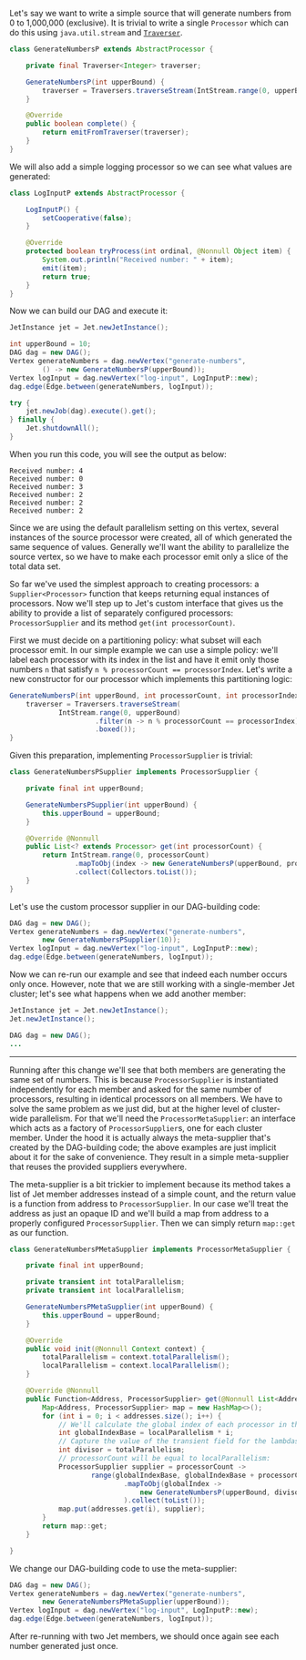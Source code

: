 Let's say we want to write a simple source that will generate numbers from
0 to 1,000,000 (exclusive). It is trivial to write a single `Processor`
which can do this using `java.util.stream` and [`Traverser`](/04_Understanding_Jet_Architecture_and_API/05_Convenience_API_to_Implement_a_Processor/01_Traverser.md).

```java
class GenerateNumbersP extends AbstractProcessor {

    private final Traverser<Integer> traverser;

    GenerateNumbersP(int upperBound) {
        traverser = Traversers.traverseStream(IntStream.range(0, upperBound).boxed());
    }

    @Override
    public boolean complete() {
        return emitFromTraverser(traverser);
    }
}
```

We will also add a simple logging processor so we can see what values
are generated:

```java
class LogInputP extends AbstractProcessor {

    LogInputP() {
        setCooperative(false);
    }

    @Override
    protected boolean tryProcess(int ordinal, @Nonnull Object item) {
        System.out.println("Received number: " + item);
        emit(item);
        return true;
    }
}
```

Now we can build our DAG and execute it:

```java
JetInstance jet = Jet.newJetInstance();

int upperBound = 10;
DAG dag = new DAG();
Vertex generateNumbers = dag.newVertex("generate-numbers",
        () -> new GenerateNumbersP(upperBound));
Vertex logInput = dag.newVertex("log-input", LogInputP::new);
dag.edge(Edge.between(generateNumbers, logInput));

try {
    jet.newJob(dag).execute().get();
} finally {
    Jet.shutdownAll();
}
```

When you run this code, you will see the output as below:

```
Received number: 4
Received number: 0
Received number: 3
Received number: 2
Received number: 2
Received number: 2
```

Since we are using the default parallelism setting on this vertex,
several instances of the source processor were created, all of which
generated the same sequence of values. Generally we'll want the ability
to parallelize the source vertex, so we have to make each processor emit
only a slice of the total data set.

So far we've used the simplest approach to creating processors: a
`Supplier<Processor>` function that keeps returning equal instances of
processors. Now we'll step up to Jet's custom interface that gives us
the ability to provide a list of separately configured processors:
`ProcessorSupplier` and its method `get(int processorCount)`. 

First we must decide on a partitioning policy: what subset will each
processor emit. In our simple example we can use a simple policy: we'll
label each processor with its index in the list and have it emit only
those numbers `n` that satisfy `n % processorCount == processorIndex`.
Let's write a new constructor for our processor which implements this
partitioning logic:

```java
GenerateNumbersP(int upperBound, int processorCount, int processorIndex) {
    traverser = Traversers.traverseStream(
            IntStream.range(0, upperBound)
                     .filter(n -> n % processorCount == processorIndex)
                     .boxed());
}
```

Given this preparation, implementing `ProcessorSupplier` is trivial:

```java
class GenerateNumbersPSupplier implements ProcessorSupplier {

    private final int upperBound;

    GenerateNumbersPSupplier(int upperBound) {
        this.upperBound = upperBound;
    }

    @Override @Nonnull
    public List<? extends Processor> get(int processorCount) {
        return IntStream.range(0, processorCount)
                .mapToObj(index -> new GenerateNumbersP(upperBound, processorCount, index))
                .collect(Collectors.toList());
    }
}
```

Let's use the custom processor supplier in our DAG-building code:

```java
DAG dag = new DAG();
Vertex generateNumbers = dag.newVertex("generate-numbers",
        new GenerateNumbersPSupplier(10));
Vertex logInput = dag.newVertex("log-input", LogInputP::new);
dag.edge(Edge.between(generateNumbers, logInput));
```

Now we can re-run our example and see that indeed each number occurs
only once. However, note that we are still working with a single-member
Jet cluster; let's see what happens when we add another member:

```java
JetInstance jet = Jet.newJetInstance();
Jet.newJetInstance();

DAG dag = new DAG();
...
```

------------------------------------------------------------------------

Running after this change we'll see that both members are generating the
same set of numbers. This is because `ProcessorSupplier` is instantiated
independently for each member and asked for the same number of
processors, resulting in identical processors on all members. We have to
solve the same problem as we just did, but at the higher level of
cluster-wide parallelism. For that we'll need the
`ProcessorMetaSupplier`: an interface which acts as a factory of
`ProcessorSupplier`s, one for each cluster member. Under the hood it is
actually always the meta-supplier that's created by the DAG-building
code; the above examples are just implicit about it for the sake of
convenience. They result in a simple meta-supplier that reuses the
provided suppliers everywhere.

The meta-supplier is a bit trickier to implement because its method
takes a list of Jet member addresses instead of a simple count, and the
return value is a function from address to `ProcessorSupplier`. In our
case we'll treat the address as just an opaque ID and we'll build a map
from address to a properly configured `ProcessorSupplier`. Then we can
simply return `map::get` as our function.


```java
class GenerateNumbersPMetaSupplier implements ProcessorMetaSupplier {

    private final int upperBound;

    private transient int totalParallelism;
    private transient int localParallelism;

    GenerateNumbersPMetaSupplier(int upperBound) {
        this.upperBound = upperBound;
    }

    @Override
    public void init(@Nonnull Context context) {
        totalParallelism = context.totalParallelism();
        localParallelism = context.localParallelism();
    }

    @Override @Nonnull
    public Function<Address, ProcessorSupplier> get(@Nonnull List<Address> addresses) {
        Map<Address, ProcessorSupplier> map = new HashMap<>();
        for (int i = 0; i < addresses.size(); i++) {
            // We'll calculate the global index of each processor in the cluster:
            int globalIndexBase = localParallelism * i;
            // Capture the value of the transient field for the lambdas below:
            int divisor = totalParallelism;
            // processorCount will be equal to localParallelism:
            ProcessorSupplier supplier = processorCount ->
                    range(globalIndexBase, globalIndexBase + processorCount)
                            .mapToObj(globalIndex ->
                                new GenerateNumbersP(upperBound, divisor, globalIndex)
                            ).collect(toList());
            map.put(addresses.get(i), supplier);
        }
        return map::get;
    }

}
```

We change our DAG-building code to use the meta-supplier:

```java
DAG dag = new DAG();
Vertex generateNumbers = dag.newVertex("generate-numbers",
        new GenerateNumbersPMetaSupplier(upperBound));
Vertex logInput = dag.newVertex("log-input", LogInputP::new);
dag.edge(Edge.between(generateNumbers, logInput));
```

After re-running with two Jet members, we should once again see each
number generated just once.

